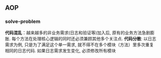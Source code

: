 







## AOP

### solve-problem

**代码混乱**：越来越多的非业务需求(日志和验证等)加入后, 原有的业务方法急剧膨胀.
     每个方法在处理核心逻辑的同时还必须兼顾其他多个关注点.
**代码分散**: 以日志需求为例, 只是为了满足这个单一需求, 就不得不在多个模块（方法）里多次重复相同的日志代码.
如果日志需求发生变化, 必须修改所有模块

